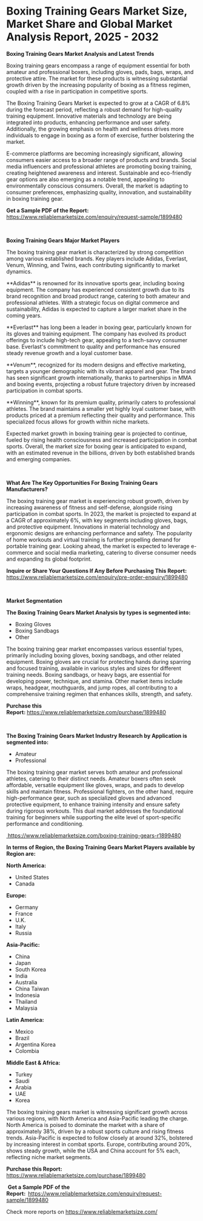 <p><h1>Boxing Training Gears Market Size, Market Share and Global Market Analysis Report, 2025 - 2032</h1></p><p><strong>Boxing Training Gears Market Analysis and Latest Trends</strong></p>
<p><p>Boxing training gears encompass a range of equipment essential for both amateur and professional boxers, including gloves, pads, bags, wraps, and protective attire. The market for these products is witnessing substantial growth driven by the increasing popularity of boxing as a fitness regimen, coupled with a rise in participation in competitive sports.</p><p>The Boxing Training Gears Market is expected to grow at a CAGR of 6.8% during the forecast period, reflecting a robust demand for high-quality training equipment. Innovative materials and technology are being integrated into products, enhancing performance and user safety. Additionally, the growing emphasis on health and wellness drives more individuals to engage in boxing as a form of exercise, further bolstering the market.</p><p>E-commerce platforms are becoming increasingly significant, allowing consumers easier access to a broader range of products and brands. Social media influencers and professional athletes are promoting boxing training, creating heightened awareness and interest. Sustainable and eco-friendly gear options are also emerging as a notable trend, appealing to environmentally conscious consumers. Overall, the market is adapting to consumer preferences, emphasizing quality, innovation, and sustainability in boxing training gear.</p></p>
<p><strong>Get a Sample PDF of the Report:&nbsp;</strong> <a href="https://www.reliablemarketsize.com/enquiry/request-sample/1899480?utm_campaign=1131&utm_medium=2&utm_source=Github&utm_content=ia&utm_term=10022025&utm_id=boxing-training-gears">https://www.reliablemarketsize.com/enquiry/request-sample/1899480</a></p>
<p>&nbsp;</p>
<p><strong>Boxing Training Gears Major Market Players</strong></p>
<p><p>The boxing training gear market is characterized by strong competition among various established brands. Key players include Adidas, Everlast, Venum, Winning, and Twins, each contributing significantly to market dynamics.</p><p>**Adidas** is renowned for its innovative sports gear, including boxing equipment. The company has experienced consistent growth due to its brand recognition and broad product range, catering to both amateur and professional athletes. With a strategic focus on digital commerce and sustainability, Adidas is expected to capture a larger market share in the coming years.</p><p>**Everlast** has long been a leader in boxing gear, particularly known for its gloves and training equipment. The company has evolved its product offerings to include high-tech gear, appealing to a tech-savvy consumer base. Everlast's commitment to quality and performance has ensured steady revenue growth and a loyal customer base.</p><p>**Venum**, recognized for its modern designs and effective marketing, targets a younger demographic with its vibrant apparel and gear. The brand has seen significant growth internationally, thanks to partnerships in MMA and boxing events, projecting a robust future trajectory driven by increased participation in combat sports.</p><p>**Winning**, known for its premium quality, primarily caters to professional athletes. The brand maintains a smaller yet highly loyal customer base, with products priced at a premium reflecting their quality and performance. This specialized focus allows for growth within niche markets.</p><p>Expected market growth in boxing training gear is projected to continue, fueled by rising health consciousness and increased participation in combat sports. Overall, the market size for boxing gear is anticipated to expand, with an estimated revenue in the billions, driven by both established brands and emerging companies.</p></p>
<p>&nbsp;</p>
<p><strong>What Are The Key Opportunities For Boxing Training Gears Manufacturers?</strong></p>
<p><p>The boxing training gear market is experiencing robust growth, driven by increasing awareness of fitness and self-defense, alongside rising participation in combat sports. In 2023, the market is projected to expand at a CAGR of approximately 6%, with key segments including gloves, bags, and protective equipment. Innovations in material technology and ergonomic designs are enhancing performance and safety. The popularity of home workouts and virtual training is further propelling demand for portable training gear. Looking ahead, the market is expected to leverage e-commerce and social media marketing, catering to diverse consumer needs and expanding its global footprint.</p></p>
<p><strong>Inquire or Share Your Questions If Any Before Purchasing This Report:</strong> <a href="https://www.reliablemarketsize.com/enquiry/pre-order-enquiry/1899480?utm_campaign=1131&utm_medium=2&utm_source=Github&utm_content=ia&utm_term=10022025&utm_id=boxing-training-gears">https://www.reliablemarketsize.com/enquiry/pre-order-enquiry/1899480</a></p>
<p>&nbsp;</p>
<p><strong>Market Segmentation</strong></p>
<p><strong>The Boxing Training Gears Market Analysis by types is segmented into:</strong></p>
<p><ul><li>Boxing Gloves</li><li>Boxing Sandbags</li><li>Other</li></ul></p>
<p><p>The boxing training gear market encompasses various essential types, primarily including boxing gloves, boxing sandbags, and other related equipment. Boxing gloves are crucial for protecting hands during sparring and focused training, available in various styles and sizes for different training needs. Boxing sandbags, or heavy bags, are essential for developing power, technique, and stamina. Other market items include wraps, headgear, mouthguards, and jump ropes, all contributing to a comprehensive training regimen that enhances skills, strength, and safety.</p></p>
<p><strong>Purchase this Report:&nbsp;</strong><a href="https://www.reliablemarketsize.com/purchase/1899480?utm_campaign=1131&utm_medium=2&utm_source=Github&utm_content=ia&utm_term=10022025&utm_id=boxing-training-gears">https://www.reliablemarketsize.com/purchase/1899480</a></p>
<p>&nbsp;</p>
<p><strong>The Boxing Training Gears Market Industry Research by Application is segmented into:</strong></p>
<p><ul><li>Amateur</li><li>Professional</li></ul></p>
<p><p>The boxing training gear market serves both amateur and professional athletes, catering to their distinct needs. Amateur boxers often seek affordable, versatile equipment like gloves, wraps, and pads to develop skills and maintain fitness. Professional fighters, on the other hand, require high-performance gear, such as specialized gloves and advanced protective equipment, to enhance training intensity and ensure safety during rigorous workouts. This dual market addresses the foundational training for beginners while supporting the elite level of sport-specific performance and conditioning.</p></p>
<p><a href="https://www.reliablemarketsize.com/boxing-training-gears-r1899480?utm_campaign=1131&utm_medium=2&utm_source=Github&utm_content=ia&utm_term=10022025&utm_id=boxing-training-gears">&nbsp;https://www.reliablemarketsize.com/boxing-training-gears-r1899480</a></p>
<p><strong>In terms of Region, the Boxing Training Gears Market Players available by Region are:</strong></p>
<p>
    <p> <strong> North America: </strong>
        <ul>
            <li>United States</li>
            <li>Canada</li>
        </ul>
        </p> 
    <p> <strong> Europe: </strong>
        <ul>
            <li>Germany</li>
            <li>France</li>
            <li>U.K.</li>
            <li>Italy</li>
            <li>Russia</li>
        </ul>
        </p> 
    <p> <strong> Asia-Pacific: </strong>
        <ul>
            <li>China</li>
            <li>Japan</li>
            <li>South Korea</li>
            <li>India</li>
            <li>Australia</li>
            <li>China Taiwan</li>
            <li>Indonesia</li>
            <li>Thailand</li>
            <li>Malaysia</li>
        </ul>
        </p> 
    <p> <strong> Latin America: </strong>
        <ul>
            <li>Mexico</li>
            <li>Brazil</li>
            <li>Argentina Korea</li>
            <li>Colombia</li>
        </ul>
        </p> 
    <p> <strong> Middle East & Africa: </strong>
        <ul>
            <li>Turkey</li>
            <li>Saudi</li>
            <li>Arabia</li>
            <li>UAE</li>
            <li>Korea</li>
        </ul>
    </p>
    </p>
<p><p>The boxing training gears market is witnessing significant growth across various regions, with North America and Asia-Pacific leading the charge. North America is poised to dominate the market with a share of approximately 38%, driven by a robust sports culture and rising fitness trends. Asia-Pacific is expected to follow closely at around 32%, bolstered by increasing interest in combat sports. Europe, contributing around 20%, shows steady growth, while the USA and China account for 5% each, reflecting niche market segments.</p></p>
<p><strong>Purchase this Report: </strong><a href="https://www.reliablemarketsize.com/purchase/1899480?utm_campaign=1131&utm_medium=2&utm_source=Github&utm_content=ia&utm_term=10022025&utm_id=boxing-training-gears">https://www.reliablemarketsize.com/purchase/1899480</a></p>
<p>&nbsp;<strong>Get a Sample PDF of the Report:&nbsp;&nbsp;</strong><a href="https://www.reliablemarketsize.com/enquiry/request-sample/1899480?utm_campaign=1131&utm_medium=2&utm_source=Github&utm_content=ia&utm_term=10022025&utm_id=boxing-training-gears">https://www.reliablemarketsize.com/enquiry/request-sample/1899480</a></p>
<p><strong></strong></p>
<p>Check more reports on <a href="https://www.reliablemarketsize.com/?utm_campaign=1131&utm_medium=2&utm_source=Github&utm_content=ia&utm_term=10022025&utm_id=boxing-training-gears">https://www.reliablemarketsize.com/</a></p>